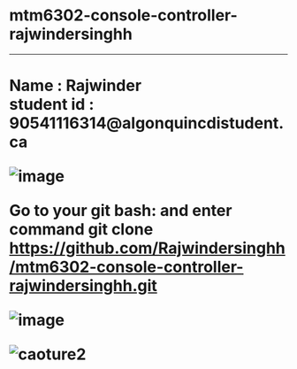# mtm6302-console-controller-rajwindersinghh
<hr><h1>Name  : Rajwinder<br>student id : 90541116314@algonquincdistudent.ca

![image](https://github.com/Rajwindersinghh/mtm6302-console-controller-rajwindersinghh/assets/133885650/276d8e79-528c-42cc-90bc-05f430b7261d)

Go to your git bash: and enter command git clone https://github.com/Rajwindersinghh/mtm6302-console-controller-rajwindersinghh.git


![image](https://github.com/Rajwindersinghh/mtm6302-console-controller-rajwindersinghh/assets/133885650/8f8c949b-0a63-4aca-b86b-c979a108983a)

![caoture2](https://github.com/Rajwindersinghh/mtm6302-console-controller-rajwindersinghh/assets/133885650/947b4297-ae44-41a0-b192-4a438b90ec66)
